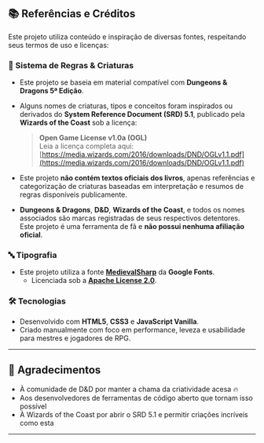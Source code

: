 ## 📚 Referências e Créditos

Este projeto utiliza conteúdo e inspiração de diversas fontes, respeitando seus termos de uso e licenças:

### 📘 Sistema de Regras & Criaturas

- Este projeto se baseia em material compatível com **Dungeons & Dragons 5ª Edição**.
- Alguns nomes de criaturas, tipos e conceitos foram inspirados ou derivados do **System Reference Document (SRD) 5.1**, publicado pela **Wizards of the Coast** sob a licença:

  > **Open Game License v1.0a (OGL)**  
  > Leia a licença completa aqui: [https://media.wizards.com/2016/downloads/DND/OGLv1.1.pdf](https://media.wizards.com/2016/downloads/DND/OGLv1.1.pdf)

- Este projeto **não contém textos oficiais dos livros**, apenas referências e categorização de criaturas baseadas em interpretação e resumos de regras disponíveis publicamente.

- **Dungeons & Dragons**, **D&D**, **Wizards of the Coast**, e todos os nomes associados são marcas registradas de seus respectivos detentores. Este projeto é uma ferramenta de fã e **não possui nenhuma afiliação oficial**.

### 🔤 Tipografia

- Este projeto utiliza a fonte **[MedievalSharp](https://fonts.google.com/specimen/MedievalSharp)** da **Google Fonts**.
  - Licenciada sob a **[Apache License 2.0](https://www.apache.org/licenses/LICENSE-2.0)**.

### 🛠️ Tecnologias

- Desenvolvido com **HTML5**, **CSS3** e **JavaScript Vanilla**.
- Criado manualmente com foco em performance, leveza e usabilidade para mestres e jogadores de RPG.

---

## 🙏 Agradecimentos

- À comunidade de D&D por manter a chama da criatividade acesa 🔥
- Aos desenvolvedores de ferramentas de código aberto que tornam isso possível
- À Wizards of the Coast por abrir o SRD 5.1 e permitir criações incríveis como esta

---

